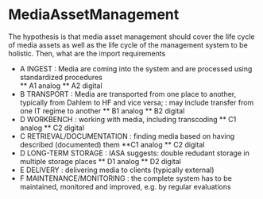 # MediaAssetManagement

The hypothesis is that media asset management should cover the life cycle of media assets as well as the 
life cycle of the management system to be holistic. Then, what are the import requirements

* A INGEST
: Media are coming into the system and are processed using standardized procedures  
** A1 analog
** A2 digital
* B TRANSPORT
: Media are transported from one place to another, typically from Dahlem to HF and vice versa; 
: may include transfer from one IT regime to another
** B1 analog
** B2 digital
* D WORKBENCH
: working with media, including transcoding
** C1 analog
** C2 digital
* C RETRIEVAL/DOCUMENTATION
: finding media based on having described (documented) them
**C1 analog
** C2 digital
* D LONG-TERM STORAGE
: IASA suggests: double redudant storage in multiple storage places
** D1 analog
** D2 digital
* E DELIVERY
: delivering media to clients (typically external)
* F MAINTENANCE/MONITORING
: the complete system has to be maintained, monitored and improved, e.g. by regular evaluations
